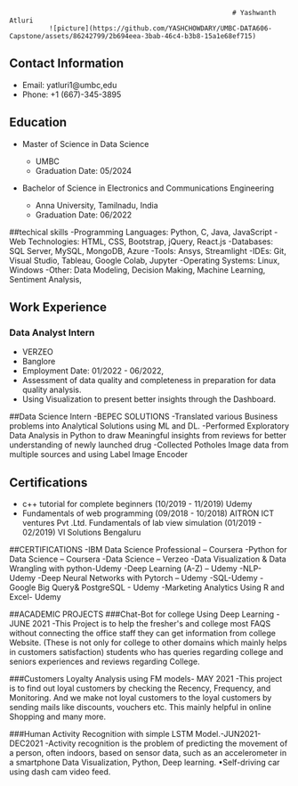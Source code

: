                                                             # Yashwanth Atluri
              ![picture](https://github.com/YASHCHOWDARY/UMBC-DATA606-Capstone/assets/86242799/2b694eea-3bab-46c4-b3b8-15a1e68ef715)


## Contact Information
- Email: yatluri1@umbc,edu
- Phone: +1 (667)-345-3895

## Education
- Master of Science in Data Science
  - UMBC
  - Graduation Date: 05/2024

- Bachelor of Science in Electronics and Communications Engineering
  - Anna University, Tamilnadu, India
  - Graduation Date: 06/2022

##techical skills 
-Programming Languages: Python, C, Java, JavaScript
-Web Technologies: HTML, CSS, Bootstrap, jQuery, React.js
-Databases: SQL Server, MySQL, MongoDB, Azure
-Tools: Ansys, Streamlight
-IDEs: Git, Visual Studio, Tableau, Google Colab, Jupyter
-Operating Systems: Linux, Windows
-Other: Data Modeling, Decision Making, Machine Learning, Sentiment Analysis, 

## Work Experience
###  Data Analyst Intern
- VERZEO
- Banglore
- Employment Date: 01/2022 - 06/2022, 
- Assessment of data quality and completeness in preparation for data quality analysis.       
- Using Visualization to present better insights through the Dashboard.

##Data Science Intern
-BEPEC SOLUTIONS 
-Translated various Business problems into Analytical Solutions using ML and DL.
-Performed Exploratory Data Analysis in Python to draw Meaningful insights from reviews for   better understanding of newly launched drug
-Collected Potholes Image data from multiple sources and using Label Image Encoder 

## Certifications
- c++ tutorial for complete beginners (10/2019 - 11/2019)
Udemy
- Fundamentals of web programming (09/2018 - 10/2018)
AITRON ICT ventures Pvt .Ltd.
Fundamentals of lab view simulation (01/2019 - 02/2019)
VI Solutions Bengaluru

##CERTIFICATIONS
-IBM Data Science Professional – Coursera 
-Python for Data Science – Coursera 
-Data Science – Verzeo
-Data Visualization & Data Wrangling with python-Udemy
-Deep Learning (A-Z) – Udemy 
-NLP- Udemy
-Deep Neural Networks with Pytorch – Udemy
-SQL-Udemy
-Google Big Query& PostgreSQL - Udemy
-Marketing Analytics Using R and Excel- Udemy

##ACADEMIC PROJECTS
###Chat-Bot for college Using Deep Learning - JUNE 2021
-This Project is to help the fresher's and college most FAQS without connecting the office staff they can get information from
college Website. (These is not only for college to other domains which mainly helps in customers satisfaction) students who has 
queries regarding college and seniors experiences and reviews regarding College.

###Customers Loyalty Analysis using FM models- MAY 2021
-This project is to find out loyal customers by checking the Recency, Frequency, and Monitoring. And we make not loyal customers to the loyal customers by sending mails like discounts, vouchers etc. This mainly helpful in online Shopping and 
many more.

###Human Activity Recognition with simple LSTM Model.-JUN2021-DEC2021
-Activity recognition is the problem of predicting the movement of a person, often indoors, based on sensor data, such as an accelerometer in a smartphone Data Visualization, Python, Deep learning. •Self-driving car using dash cam video feed.
